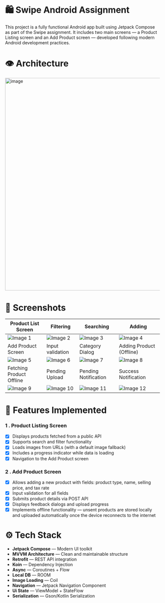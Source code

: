 # 🛍️ Swipe Android Assignment

This project is a fully functional Android app built using Jetpack Compose as part of the Swipe assignment.
It includes two main screens — a Product Listing screen and an Add Product screen — developed following modern Android development practices.

# 👁️ Architecture
<img width="1190" height="691" alt="image" src="https://github.com/user-attachments/assets/d3aeb662-9cb8-4a8a-b30a-c4007fb255eb" />


# 📸 Screenshots
| Product List Screen | Filtering | Searching | Adding |
|---------|---------|---------|---------|
| ![Image 1](https://github.com/user-attachments/assets/5e62d909-a0df-4faf-8bf8-2ff8883bfcbc) | ![Image 2](https://github.com/user-attachments/assets/68045f36-acd1-4829-93f0-9c591368d06b) | ![Image 3](https://github.com/user-attachments/assets/e18bf0b2-ffb4-4a5c-acac-3387de29d42a) | ![Image 4](https://github.com/user-attachments/assets/a526c43b-d7c0-40ec-bc57-47c121e98d03) |
| Add Product Screen | Input validation | Category Dialog | Adding Product (Offline) |
| ![Image 5](https://github.com/user-attachments/assets/0bfa992d-3ca6-4394-a424-fbb6335282f8) | ![Image 6](https://github.com/user-attachments/assets/4eac1252-8cd5-4c1a-ba9d-2d7c0511cd96) | ![Image 7](https://github.com/user-attachments/assets/5ce0412a-a7c4-4bed-a96a-46bbf798d35d) | ![Image 8](https://github.com/user-attachments/assets/e8fcddbc-6276-460f-bd44-e939ae569190) |
| Fetching Product Offline | Pending Upload | Pending Notification | Success Notification |
| ![Image 9](https://github.com/user-attachments/assets/14e69a7e-afdd-4acc-916d-104ea839cdbc) | ![Image 10](https://github.com/user-attachments/assets/2fc812d8-8ea2-4437-af20-0111951aae80) | ![Image 11](https://github.com/user-attachments/assets/32fc5bdf-0642-4552-b32f-1ef104f265c7) | ![Image 12](https://github.com/user-attachments/assets/1d2a57f2-9d84-4ffa-9e91-81b83b790fe6) |


# 🚀 Features Implemented
### 1 . Product Listing Screen
  - [x]  Displays products fetched from a public API
  - [x]  Supports search and filter functionality
  - [x] Loads images from URLs (with a default image fallback)
  - [x] Includes a progress indicator while data is loading
  - [x] Navigation to the Add Product screen

### 2 . Add Product Screen
  - [x]  Allows adding a new product with fields: product type, name, selling price, and tax rate
  - [x] Input validation for all fields
  - [x] Submits product details via POST API
  - [x] Displays feedback dialogs and upload progress
  - [x] Implements offline functionality — unsent products are stored locally and uploaded automatically once the device reconnects to the internet

# ⚙️ Tech Stack
- **Jetpack Compose** — Modern UI toolkit
- **MVVM Architecture** — Clean and maintainable structure
- **Retrofit** — REST API integration
- **Koin** — Dependency Injection
- **Async** — Coroutines + Flow
- **Local DB** — ROOM
- **Image Loading** — Coil
- **Navigation** — Jetpack Navigation Component
- **Ui State** — ViewModel + StateFlow
- **Serialization** — Gson/Kotlin Serialization
